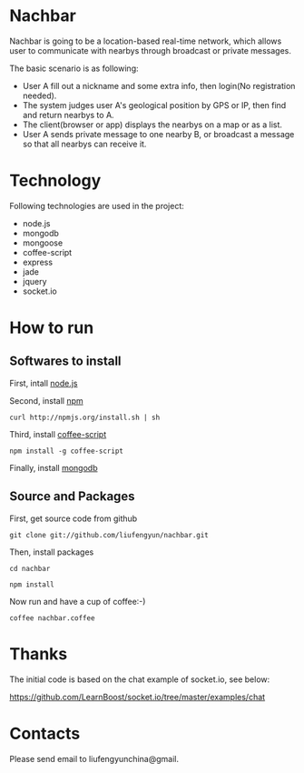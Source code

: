 # Nachbar
Nachbar is going to be a location-based real-time network, which allows user to communicate with nearbys through broadcast or private messages.

The basic scenario is as following:

  - User A fill out a nickname and some extra info, then login(No registration needed).
  - The system judges user A's geological position by GPS or IP, then find and return nearbys to A.
  - The client(browser or app) displays the nearbys on a map or as a list.
  - User A sends private message to one nearby B, or broadcast a message so that all nearbys can receive it.

# Technology

Following technologies are used in the project:

  - node.js
  - mongodb
  - mongoose
  - coffee-script
  - express
  - jade
  - jquery
  - socket.io

# How to run

## Softwares to install

First, intall [node.js](http://nodejs.org/)

Second, install [npm](http://npmjs.org/)

    curl http://npmjs.org/install.sh | sh

Third, install [coffee-script](http://jashkenas.github.com/coffee-script/)

    npm install -g coffee-script

Finally, install [mongodb](http://www.mongodb.org/)

## Source and Packages

First, get source code from github

    git clone git://github.com/liufengyun/nachbar.git

Then, install packages

    cd nachbar

    npm install

Now run and have a cup of coffee:-)

    coffee nachbar.coffee
  
# Thanks

The initial code is based on the chat example of socket.io, see below:

https://github.com/LearnBoost/socket.io/tree/master/examples/chat

# Contacts

Please send email to liufengyunchina@gmail.
